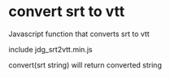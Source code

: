 # convert srt to vtt
Javascript function that converts srt to vtt

include jdg_srt2vtt.min.js

convert(srt string) will return converted string

